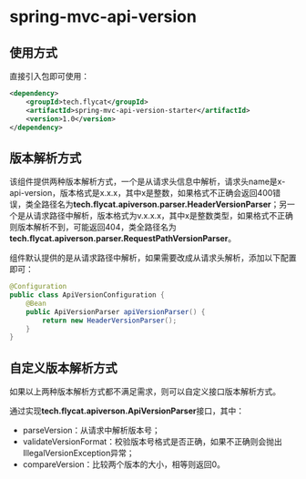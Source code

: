 # spring-mvc-api-version

## 使用方式

直接引入包即可使用：

```xml
<dependency>
    <groupId>tech.flycat</groupId>
    <artifactId>spring-mvc-api-version-starter</artifactId>
    <version>1.0</version>
</dependency>
```

## 版本解析方式

该组件提供两种版本解析方式，一个是从请求头信息中解析，请求头name是x-api-version，版本格式是x.x.x，其中x是整数，如果格式不正确会返回400错误，类全路径名为**tech.flycat.apiverson.parser.HeaderVersionParser**；另一个是从请求路径中解析，版本格式为v.x.x.x，其中x是整数类型，如果格式不正确则版本解析不到，可能返回404，类全路径名为**tech.flycat.apiverson.parser.RequestPathVersionParser**。

组件默认提供的是从请求路径中解析，如果需要改成从请求头解析，添加以下配置即可：
```java
@Configuration
public class ApiVersionConfiguration {
    @Bean
    public ApiVersionParser apiVersionParser() {
        return new HeaderVersionParser();
    }
}
```

## 自定义版本解析方式

如果以上两种版本解析方式都不满足需求，则可以自定义接口版本解析方式。

通过实现**tech.flycat.apiverson.ApiVersionParser**接口，其中：

- parseVersion：从请求中解析版本号；
- validateVersionFormat：校验版本号格式是否正确，如果不正确则会抛出IllegalVersionException异常；
- compareVersion：比较两个版本的大小，相等则返回0。
